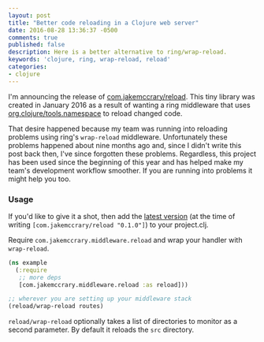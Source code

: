 ```yaml
---
layout: post
title: "Better code reloading in a Clojure web server"
date: 2016-08-28 13:36:37 -0500
comments: true
published: false
description: Here is a better alternative to ring/wrap-reload.
keywords: 'clojure, ring, wrap-reload, reload'
categories: 
- clojure
---
```


I'm announcing the release of
[com.jakemccrary/reload](https://github.com/jakemcc/reload). This tiny
library was created in January 2016 as a result of wanting a ring
middleware that uses
[org.clojure/tools.namespace](https://github.com/clojure/tools.namespace)
to reload changed code.

That desire happened because my team was running into reloading
problems using ring's `wrap-reload` middleware. Unfortunately these
problems happened about nine months ago and, since I didn't write this
post back then, I've since forgotten these problems. Regardless, this
project has been used since the beginning of this year and has helped
make my team's development workflow smoother. If you are running into
problems it might help you too.

### Usage 

If you'd like to give it a shot, then add the [latest version](https://clojars.org/com.jakemccrary/reload) (at the time of writing `[com.jakemccrary/reload "0.1.0"]`) to your project.clj. 

Require `com.jakemccrary.middleware.reload` and wrap your handler with `wrap-reload`.

```clojure
(ns example
  (:require
   ;; more deps
   [com.jakemccrary.middleware.reload :as reload]))

;; wherever you are setting up your middleware stack
(reload/wrap-reload routes)
```

`reload/wrap-reload` optionally takes a list of directories to monitor
as a second parameter. By default it reloads the `src` directory.
